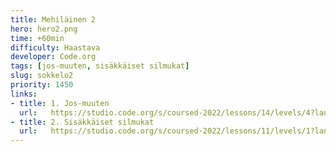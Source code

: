 ```yaml
---
title: Mehiläinen 2
hero: hero2.png
time: +60min
difficulty: Haastava
developer: Code.org
tags: [jos-muuten, sisäkkäiset silmukat]
slug: sokkelo2
priority: 1450
links:
- title: 1. Jos-muuten
  url:   https://studio.code.org/s/coursed-2022/lessons/14/levels/4?lang=fi-FI
- title: 2. Sisäkkäiset silmukat
  url:   https://studio.code.org/s/coursed-2022/lessons/11/levels/1?lang=fi-FI
---
```


